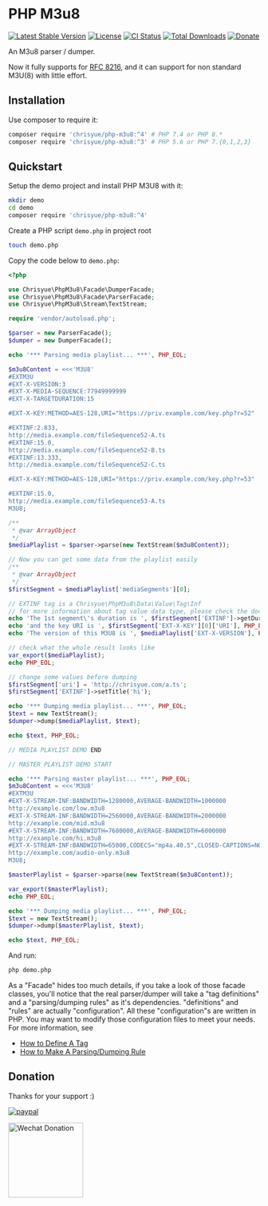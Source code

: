 PHP M3u8
========

[![Latest Stable Version](https://poser.pugx.org/chrisyue/php-m3u8/v/stable)](https://packagist.org/packages/chrisyue/php-m3u8)
[![License](https://poser.pugx.org/chrisyue/php-m3u8/license)](https://packagist.org/packages/chrisyue/php-m3u8)
[![CI Status](https://github.com/chrisyue/php-m3u8/actions/workflows/ci.yaml/badge.svg)](https://github.com/chrisyue/php-m3u8/actions)
[![Total Downloads](https://poser.pugx.org/chrisyue/php-m3u8/downloads)](https://packagist.org/packages/chrisyue/php-m3u8)
[![Donate](https://img.shields.io/badge/Donate-PayPal-green.svg)](https://www.paypal.com/cgi-bin/webscr?cmd=_donations&business=blizzchris@gmail.com&lc=US&item_name=Donation+for+PHP-M3U8&no_note=0&cn=&currency_code=USD&bn=PP-DonationsBF:btn_donateCC_LG.gif:NonHosted)

An M3u8 parser / dumper.

Now it fully supports for [RFC 8216](docs/supported-tags.md), and
it can support for non standard M3U(8) with little effort.

Installation
------------

Use composer to require it:

```bash
composer require 'chrisyue/php-m3u8:^4' # PHP 7.4 or PHP 8.*
composer require 'chrisyue/php-m3u8:^3' # PHP 5.6 or PHP 7.{0,1,2,3}
```

Quickstart
----------

Setup the demo project and install PHP M3U8 with it:

```bash
mkdir demo
cd demo
composer require 'chrisyue/php-m3u8:^4'
```

Create a PHP script `demo.php` in project root

```bash
touch demo.php
```

Copy the code below to `demo.php`:

```php
<?php

use Chrisyue\PhpM3u8\Facade\DumperFacade;
use Chrisyue\PhpM3u8\Facade\ParserFacade;
use Chrisyue\PhpM3u8\Stream\TextStream;

require 'vendor/autoload.php';

$parser = new ParserFacade();
$dumper = new DumperFacade();

echo '*** Parsing media playlist... ***', PHP_EOL;

$m3u8Content = <<<'M3U8'
#EXTM3U
#EXT-X-VERSION:3
#EXT-X-MEDIA-SEQUENCE:77949999999
#EXT-X-TARGETDURATION:15

#EXT-X-KEY:METHOD=AES-128,URI="https://priv.example.com/key.php?r=52"

#EXTINF:2.833,
http://media.example.com/fileSequence52-A.ts
#EXTINF:15.0,
http://media.example.com/fileSequence52-B.ts
#EXTINF:13.333,
http://media.example.com/fileSequence52-C.ts

#EXT-X-KEY:METHOD=AES-128,URI="https://priv.example.com/key.php?r=53"

#EXTINF:15.0,
http://media.example.com/fileSequence53-A.ts
M3U8;

/**
 * @var ArrayObject
 */
$mediaPlaylist = $parser->parse(new TextStream($m3u8Content));

// Now you can get some data from the playlist easily
/**
 * @var ArrayObject
 */
$firstSegment = $mediaPlaylist['mediaSegments'][0];

// EXTINF tag is a Chrisyue\PhpM3u8\Data\Value\Tag\Inf
// for more information about tag value data type, please check the docs
echo 'The 1st segment\'s duration is ', $firstSegment['EXTINF']->getDuration(), PHP_EOL;
echo 'and the key URI is ', $firstSegment['EXT-X-KEY'][0]['URI'], PHP_EOL;
echo 'The version of this M3U8 is ', $mediaPlaylist['EXT-X-VERSION'], PHP_EOL;

// check what the whole result looks like
var_export($mediaPlaylist);
echo PHP_EOL;

// change some values before dumping
$firstSegment['uri'] = 'http://chrisyue.com/a.ts';
$firstSegment['EXTINF']->setTitle('hi');

echo '*** Dumping media playlist... ***', PHP_EOL;
$text = new TextStream();
$dumper->dump($mediaPlaylist, $text);

echo $text, PHP_EOL;

// MEDIA PLAYLIST DEMO END

// MASTER PLAYLIST DEMO START

echo '*** Parsing master playlist... ***', PHP_EOL;
$m3u8Content = <<<'M3U8'
#EXTM3U
#EXT-X-STREAM-INF:BANDWIDTH=1280000,AVERAGE-BANDWIDTH=1000000
http://example.com/low.m3u8
#EXT-X-STREAM-INF:BANDWIDTH=2560000,AVERAGE-BANDWIDTH=2000000
http://example.com/mid.m3u8
#EXT-X-STREAM-INF:BANDWIDTH=7680000,AVERAGE-BANDWIDTH=6000000
http://example.com/hi.m3u8
#EXT-X-STREAM-INF:BANDWIDTH=65000,CODECS="mp4a.40.5",CLOSED-CAPTIONS=NONE
http://example.com/audio-only.m3u8
M3U8;

$masterPlaylist = $parser->parse(new TextStream($m3u8Content));

var_export($masterPlaylist);
echo PHP_EOL;

echo '*** Dumping media playlist... ***', PHP_EOL;
$text = new TextStream();
$dumper->dump($masterPlaylist, $text);

echo $text, PHP_EOL;
```

And run:

```bash
php demo.php
```

As a "Facade" hides too much details, if you take a look of those facade
classes, you'll notice that the real parser/dumper will take a "tag definitions"
and a "parsing/dumping rules" as it's dependencies. "definitions" and "rules" are
actually "configuration". All these "configuration"s are written in PHP. You may
want to modify those configuration files to meet your needs. For more
information, see
- [How to Define A Tag](docs/how-to-define-a-tag.md)
- [How to Make A Parsing/Dumping Rule](docs/how-to-make-a-parsing-dumping-rule.md)

Donation
--------

Thanks for your support :)

[![paypal](https://www.paypalobjects.com/en_US/i/btn/btn_donateCC_LG.gif)](https://www.paypal.com/cgi-bin/webscr?cmd=_donations&business=blizzchris@gmail.com&lc=US&item_name=Donation+for+PHP-M3U8&no_note=0&cn=&currency_code=USD&bn=PP-DonationsBF:btn_donateCC_LG.gif:NonHosted)

<img width="150" height="150" alt="Wechat Donation" src="https://www.chrisyue.com/wp-content/uploads/2020/08/wx-reward-code.jpg">
